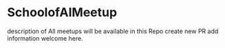 # SchoolofAIMeetup
description of All meetups will be available in this Repo
create new PR
add information
welcome here.
